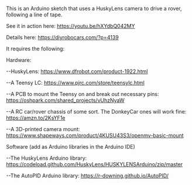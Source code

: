 This is an Arduino sketch that uses a HuskyLens camera to drive a rover, following a line of tape.

See it in action here: https://youtu.be/hXYdbQ042MY

Details here: https://diyrobocars.com/?p=4139

It requires the following:

Hardware:

--HuskyLens: https://www.dfrobot.com/product-1922.html

--A Teensy LC: https://www.pjrc.com/store/teensylc.html

--A PCB to mount the Teensy on and break out necessary pins: https://oshpark.com/shared_projects/vUhzNyaW

--A RC car/rover chassis of some sort. The DonkeyCar ones will work fine: https://amzn.to/2KsYF1e

--A 3D-printed camera mount: https://www.shapeways.com/product/4KUSU43S3/openmv-basic-mount

Software (add as Arduino libraries in the Arduino IDE)

--The HuskyLens Arduino library: https://codeload.github.com/HuskyLens/HUSKYLENSArduino/zip/master

--The AutoPID Arduino library: https://r-downing.github.io/AutoPID/
